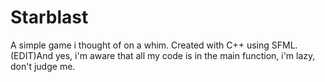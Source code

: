 Starblast
=========

A simple game i thought of on a whim. Created with C++ using SFML.
(EDIT)And yes, i'm aware that all my code is in the main function, i'm lazy, don't judge me.
